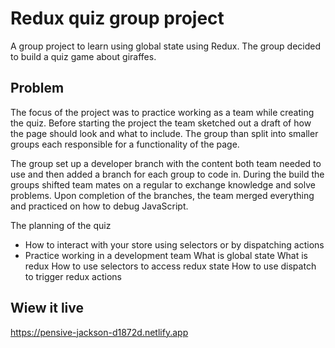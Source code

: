 # Redux quiz group project

A group project to learn using global state using Redux. The group decided to build a quiz game about giraffes. 

## Problem

The focus of the project was to practice working as a team while creating the quiz. Before starting the project the team sketched out a draft of how the page should look and what to include. The group than split into smaller groups each responsible for a functionality of the page. 

The group set up a developer branch with the content both team needed to use and then added a branch for each group to code in. During the build the groups shifted team mates on a regular to exchange knowledge and solve problems. Upon completion of the branches, the team merged everything and practiced on how to debug JavaScript.

The planning of the quiz 

* How to interact with your store using selectors or by dispatching actions
* Practice working in a development team
What is global state
What is redux
How to use selectors to access redux state
How to use dispatch to trigger redux actions

## Wiew it live

https://pensive-jackson-d1872d.netlify.app





